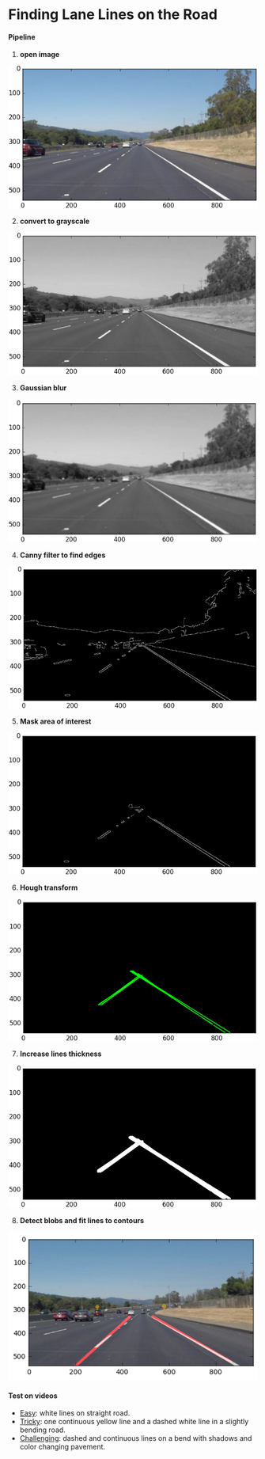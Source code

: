 # Finding Lane Lines on the Road

#### Pipeline

1. __open image__

  ![img](imgs/ll1.png)

2. __convert to grayscale__

  ![img](imgs/ll2.png)

3. __Gaussian blur__

  ![img](imgs/ll3.png)

4. __Canny filter to find edges__

  ![img](imgs/ll4.png)

5. __Mask area of interest__

  ![img](imgs/ll5.png)

6. __Hough transform__

  ![img](imgs/ll6.png)

7. __Increase lines thickness__

  ![img](imgs/ll7.png)

8. __Detect blobs and fit lines to contours__

  ![img](imgs/ll8.png)

#### Test on videos
* [Easy](https://youtu.be/Gi0zUj4NUMM): white lines on straight road.
* [Tricky](https://youtu.be/CcpD8CPBqBs): one continuous yellow line and a dashed white line in a slightly bending road.
* [Challenging](https://youtu.be/I_LWQKc0uWc): dashed and continuous lines on a bend with shadows and color changing pavement.
